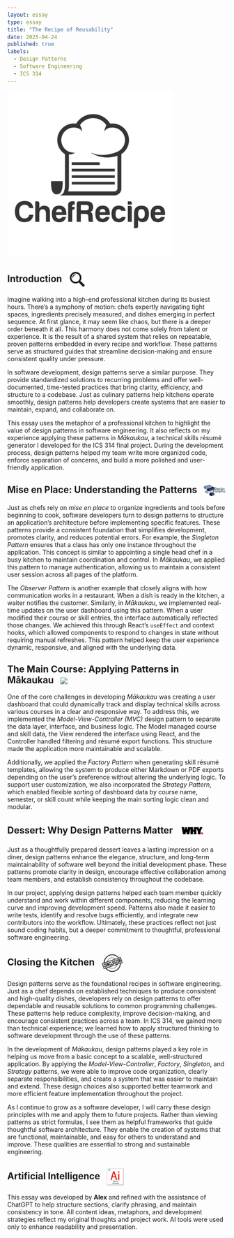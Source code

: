 ```yaml
---
layout: essay
type: essay
title: "The Recipe of Reusability"
date: 2025-04-24
published: true
labels:
  - Design Patterns
  - Software Engineering
  - ICS 314
---
```


<img width="380px" class="rounded float-start pe-3" src="../img/recipe.jpg">

## Introduction <img src="../img/Introduction-Logo.jpg" width="40px" style="vertical-align: middle; margin-left: 10px;">
Imagine walking into a high-end professional kitchen during its busiest hours. There’s a symphony of motion: chefs expertly navigating tight spaces, ingredients precisely measured, and dishes emerging in perfect sequence. At first glance, it may seem like chaos, but there is a deeper order beneath it all. This harmony does not come solely from talent or experience. It is the result of a shared system that relies on repeatable, proven patterns embedded in every recipe and workflow. These patterns serve as structured guides that streamline decision-making and ensure consistent quality under pressure.

In software development, design patterns serve a similar purpose. They provide standardized solutions to recurring problems and offer well-documented, time-tested practices that bring clarity, efficiency, and structure to a codebase. Just as culinary patterns help kitchens operate smoothly, design patterns help developers create systems that are easier to maintain, expand, and collaborate on.

This essay uses the metaphor of a professional kitchen to highlight the value of design patterns in software engineering. It also reflects on my experience applying these patterns in *Mākaukau*, a technical skills résumé generator I developed for the ICS 314 final project. During the development process, design patterns helped my team write more organized code, enforce separation of concerns, and build a more polished and user-friendly application.

## Mise en Place: Understanding the Patterns <img src="../img/patterns.png" width="50px" style="vertical-align: middle; margin-left: 10px;">
Just as chefs rely on *mise en place* to organize ingredients and tools before beginning to cook, software developers turn to design patterns to structure an application’s architecture before implementing specific features. These patterns provide a consistent foundation that simplifies development, promotes clarity, and reduces potential errors. For example, the *Singleton Pattern* ensures that a class has only one instance throughout the application. This concept is similar to appointing a single head chef in a busy kitchen to maintain coordination and control. In *Mākaukau*, we applied this pattern to manage authentication, allowing us to maintain a consistent user session across all pages of the platform.

The *Observer Pattern* is another example that closely aligns with how communication works in a restaurant. When a dish is ready in the kitchen, a waiter notifies the customer. Similarly, in *Mākaukau*, we implemented real-time updates on the user dashboard using this pattern. When a user modified their course or skill entries, the interface automatically reflected those changes. We achieved this through React’s `useEffect` and context hooks, which allowed components to respond to changes in state without requiring manual refreshes. This pattern helped keep the user experience dynamic, responsive, and aligned with the underlying data.

## The Main Course: Applying Patterns in Mākaukau <img src="../img/apply.avif" width="40px" style="vertical-align: middle; margin-left: 10px;">
One of the core challenges in developing *Mākaukau* was creating a user dashboard that could dynamically track and display technical skills across various courses in a clear and responsive way. To address this, we implemented the *Model-View-Controller (MVC)* design pattern to separate the data layer, interface, and business logic. The Model managed course and skill data, the View rendered the interface using React, and the Controller handled filtering and résumé export functions. This structure made the application more maintainable and scalable.

Additionally, we applied the *Factory Pattern* when generating skill résumé templates, allowing the system to produce either Markdown or PDF exports depending on the user’s preference without altering the underlying logic. To support user customization, we also incorporated the *Strategy Pattern*, which enabled flexible sorting of dashboard data by course name, semester, or skill count while keeping the main sorting logic clean and modular.

## Dessert: Why Design Patterns Matter <img src="../img/why.png" width="60px" style="vertical-align: middle; margin-left: 10px;">
Just as a thoughtfully prepared dessert leaves a lasting impression on a diner, design patterns enhance the elegance, structure, and long-term maintainability of software well beyond the initial development phase. These patterns promote clarity in design, encourage effective collaboration among team members, and establish consistency throughout the codebase.

In our project, applying design patterns helped each team member quickly understand and work within different components, reducing the learning curve and improving development speed. Patterns also made it easier to write tests, identify and resolve bugs efficiently, and integrate new contributors into the workflow. Ultimately, these practices reflect not just sound coding habits, but a deeper commitment to thoughtful, professional software engineering.

## Closing the Kitchen <img src="../img/Conclusion-Logo.jpg" width="50px" style="vertical-align: middle; margin-left: 10px;">
Design patterns serve as the foundational recipes in software engineering. Just as a chef depends on established techniques to produce consistent and high-quality dishes, developers rely on design patterns to offer dependable and reusable solutions to common programming challenges. These patterns help reduce complexity, improve decision-making, and encourage consistent practices across a team. In ICS 314, we gained more than technical experience; we learned how to apply structured thinking to software development through the use of these patterns.

In the development of *Mākaukau*, design patterns played a key role in helping us move from a basic concept to a scalable, well-structured application. By applying the *Model-View-Controller*, *Factory*, *Singleton*, and *Strategy* patterns, we were able to improve code organization, clearly separate responsibilities, and create a system that was easier to maintain and extend. These design choices also supported better teamwork and more efficient feature implementation throughout the project.

As I continue to grow as a software developer, I will carry these design principles with me and apply them to future projects. Rather than viewing patterns as strict formulas, I see them as helpful frameworks that guide thoughtful software architecture. They enable the creation of systems that are functional, maintainable, and easy for others to understand and improve. These qualities are essential to strong and sustainable engineering.

## Artificial Intelligence <img src="../img/Code-3.jpg" width="40px" style="vertical-align: middle; margin-left: 10px;">
This essay was developed by **Alex** and refined with the assistance of ChatGPT to help structure sections, clarify phrasing, and maintain consistency in tone. All content ideas, metaphors, and development strategies reflect my original thoughts and project work. AI tools were used only to enhance readability and presentation.

